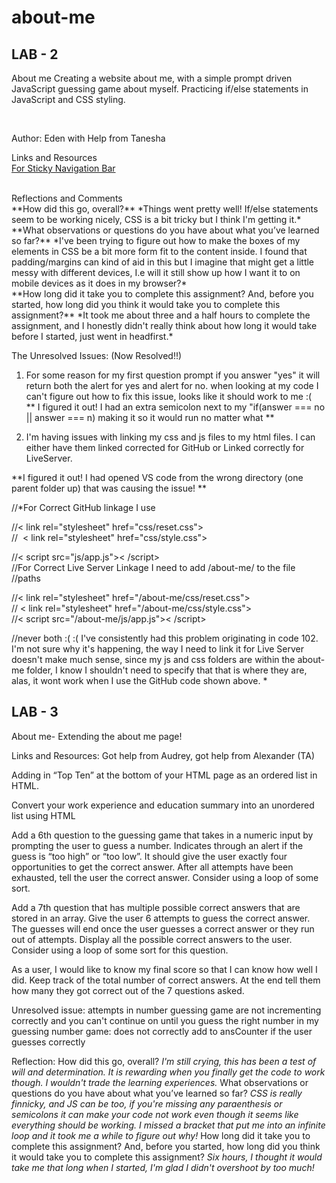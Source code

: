 # about-me

## LAB - 2
About me 
Creating a website about me, with a simple prompt driven JavaScript guessing game about myself. Practicing if/else statements in JavaScript and CSS styling.

 <br>

Author: Eden with Help from Tanesha 
 <br>

Links and Resources <br>
[For Sticky Navigation Bar](https://gomakethings.com/how-to-create-a-sticky-navigation-with-only-css/)

 <br>
Reflections and Comments <br>
**How did this go, overall?** *Things went pretty well! If/else statements seem to be working nicely, CSS is a bit tricky but I think I'm getting it.*  <br>
**What observations or questions do you have about what you’ve learned so far?** *I've been trying to figure out how to make the boxes of my elements in CSS be a bit more form fit to the content inside. I found that padding/margins can kind of aid in this but I imagine that might get a little messy with different devices, I.e will it still show up how I want it to on mobile devices as it does in my browser?*  <br>
**How long did it take you to complete this assignment? And, before you started, how long did you think it would take you to complete this assignment?** *It took me about three and a half hours to complete the assignment, and I honestly didn't really think about how long it would take before I started, just went in headfirst.* <br>

The Unresolved Issues: (Now Resolved!!) 

1. For some reason for my first question prompt if you answer "yes" it will return both the alert for yes and alert for no. when looking at my code I can't figure out how to fix this issue, looks like it should work to me :(  <br> 
  ** I figured it out! I had an extra semicolon next to my "if(answer === no || answer === n) making it so it would run no matter what ** <br>

2. I'm having issues with linking my css and js files to my html files. I can either have them linked corrected for GitHub or Linked correctly for LiveServer.<br> 

**I figured it out! I had opened VS code from the wrong directory (one parent folder up) that was causing the issue! ** <br> 

//*For Correct GitHub linkage I use <br>


//< link rel="stylesheet" href="css/reset.css"><br>
//  < link rel="stylesheet" href="css/style.css"><br>

//< script src="js/app.js">< /script><br>
//For Correct Live Server Linkage I need to add /about-me/ to the file
//paths<br>

//< link rel="stylesheet" href="/about-me/css/reset.css"><br>
// < link rel="stylesheet" href="/about-me/css/style.css"><br>
//< script src="/about-me/js/app.js">< /script><br>

//never both :( :( I've consistently had this problem originating in code 102. I'm not sure why it's happening, the way I need to link it for Live Server doesn't make much sense, since my js and css folders are within the about-me folder, I know I shouldn't need to specify that that is where they are, alas, it wont work when I use the GitHub code shown above. * 
<br>

## LAB - 3
About me- Extending the about me page!

Links and Resources: Got help from Audrey, got help from Alexander (TA)

Adding in 
“Top Ten” at the bottom of your HTML page as an ordered list in HTML. 

Convert your work experience and education summary into an unordered list using HTML

Add a 6th question to the guessing game that takes in a numeric input by prompting the user to guess a number.
Indicates through an alert if the guess is “too high” or “too low”.
It should give the user exactly four opportunities to get the correct answer.
After all attempts have been exhausted, tell the user the correct answer. Consider using a loop of some sort.

Add a 7th question that has multiple possible correct answers that are stored in an array.
Give the user 6 attempts to guess the correct answer.
The guesses will end once the user guesses a correct answer or they run out of attempts.
Display all the possible correct answers to the user.
Consider using a loop of some sort for this question.

As a user, I would like to know my final score so that I can know how well I did.
Keep track of the total number of correct answers. At the end tell them how many they got correct out of the 7 questions asked.

Unresolved issue:
attempts in number guessing game are not incrementing correctly and you can't continue on until you guess the right number
in my guessing number game: does not correctly add to ansCounter if the user guesses correctly

Reflection:
How did this go, overall? *I'm still crying, this has been a test of will and determination. It is rewarding when you finally get the code to work though. I wouldn't trade the learning experiences.* 
What observations or questions do you have about what you’ve learned so far? *CSS is really finnicky, and JS can be too, if you're missing any paraenthesis or semicolons it can make your code not work even though it seems like everything should be working. I missed a bracket that put me into an infinite loop and it took me a while to figure out why!*
How long did it take you to complete this assignment? And, before you started, how long did you think it would take you to complete this assignment? *Six hours, I thought it would take me that long when I started, I'm glad I didn't overshoot by too much!*